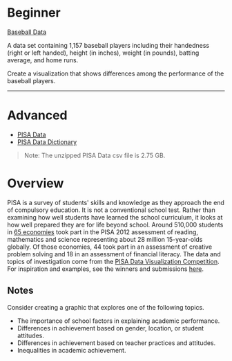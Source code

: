 # Beginner

[Baseball Data](https://www.google.com/url?q=https://s3.amazonaws.com/udacity-hosted-downloads/ud507/baseball_data.csv&sa=D&ust=1494316963629000&usg=AFQjCNEMSV5EUgUtVdk7pm4bT1qZ0WyKDQ)

A data set containing 1,157 baseball players including their handedness (right or left handed), height (in inches), weight (in pounds), batting average, and home runs.

Create a visualization that shows differences among the performance of the baseball players.

---


# Advanced

* [PISA Data](https://www.google.com/url?q=https://s3.amazonaws.com/udacity-hosted-downloads/ud507/pisa2012.csv.zip&sa=D&ust=1494230992213000&usg=AFQjCNFMKDYspvLxUfmiBbsLyIYd22sb6Q)
* [PISA Data Dictionary](https://www.google.com/url?q=https://s3.amazonaws.com/udacity-hosted-downloads/ud507/pisadict2012.csv&sa=D&ust=1494230992214000&usg=AFQjCNGY6nr6JPhD1nPsI5ZRKmZyFcnvPQ)

> Note: The unzipped PISA Data csv file is 2.75 GB.

# Overview
PISA is a survey of students' skills and knowledge as they approach the end of compulsory education. It is not a conventional school test. Rather than examining how well students have learned the school curriculum, it looks at how well prepared they are for life beyond school.
Around 510,000 students in [65 economies](https://www.google.com/url?q=http://www.oecd.org/pisa/aboutpisa/pisa-2012-participants.htm&sa=D&ust=1494230992216000&usg=AFQjCNE6oIb8_dZm6mInMdjvXRFb1parDA) took part in the PISA 2012 assessment of reading, mathematics and science representing about 28 million 15-year-olds globally. Of those economies, 44 took part in an assessment of creative problem solving and 18 in an assessment of financial literacy.
The data and topics of investigation come from the [PISA Data Visualization Competition](https://www.google.com/url?q=http://www.oecd.org/pisa/pisaproducts/datavisualizationcontest.htm&sa=D&ust=1494230992218000&usg=AFQjCNGEzjaJvNZCRcMCqD6FoDTvOus-yw). For inspiration and examples, see the winners and submissions [here](https://www.google.com/url?q=http://mi2.mini.pw.edu.pl:8080/SmarterPoland/PISAcontest/&sa=D&ust=1494230992218000&usg=AFQjCNHDk_ov26InCZRb4AdTuOMt9LyI8w).

## Notes
Consider creating a graphic that explores one of the following topics.
* The importance of school factors in explaining academic performance.
* Differences in achievement based on gender, location, or student attitudes.
* Differences in achievement based on teacher practices and attitudes.
* Inequalities in academic achievement.